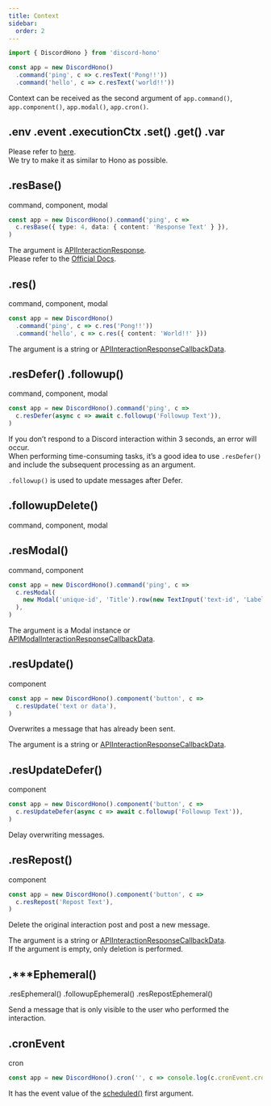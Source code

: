```yaml
---
title: Context
sidebar:
  order: 2
---
```


```ts /(?<=\s)c/
import { DiscordHono } from 'discord-hono'

const app = new DiscordHono()
  .command('ping', c => c.resText('Pong!!'))
  .command('hello', c => c.resText('world!!'))
```

Context can be received as the second argument of `app.command()`, `app.component()`, `app.modal()`, `app.cron()`.

## .env .event .executionCtx .set() .get() .var

Please refer to [here](https://hono.dev/api/context).  
We try to make it as similar to Hono as possible.

## .resBase()

command, component, modal

```ts "resBase"
const app = new DiscordHono().command('ping', c =>
  c.resBase({ type: 4, data: { content: 'Response Text' } }),
)
```

The argument is [APIInteractionResponse](https://discord-api-types.dev/api/next/discord-api-types-v10#APIInteractionResponse).  
Please refer to the [Official Docs](https://discord.com/developers/docs/interactions/receiving-and-responding#interaction-response-object-interaction-response-structure).

## .res()

command, component, modal

```ts "res"
const app = new DiscordHono()
  .command('ping', c => c.res('Pong!!'))
  .command('hello', c => c.res({ content: 'World!!' }))
```

The argument is a string or [APIInteractionResponseCallbackData](https://discord-api-types.dev/api/next/discord-api-types-v10#APIInteractionResponseCallbackData).

## .resDefer() .followup()

command, component, modal

```ts "resDefer" "followup"
const app = new DiscordHono().command('ping', c =>
  c.resDefer(async c => await c.followup('Followup Text')),
)
```

If you don’t respond to a Discord interaction within 3 seconds, an error will occur.  
When performing time-consuming tasks, it’s a good idea to use `.resDefer()` and include the subsequent processing as an argument.

`.followup()` is used to update messages after Defer.

## .followupDelete()

command, component, modal

## .resModal()

command, component

```ts "resModal"
const app = new DiscordHono().command('ping', c =>
  c.resModal(
    new Modal('unique-id', 'Title').row(new TextInput('text-id', 'Label')),
  ),
)
```

The argument is a Modal instance or [APIModalInteractionResponseCallbackData](https://discord-api-types.dev/api/next/discord-api-types-v10/interface/APIModalInteractionResponseCallbackData).

## .resUpdate()

component

```ts "resUpdate"
const app = new DiscordHono().component('button', c =>
  c.resUpdate('text or data'),
)
```

Overwrites a message that has already been sent.

The argument is a string or [APIInteractionResponseCallbackData](https://discord-api-types.dev/api/next/discord-api-types-v10#APIInteractionResponseCallbackData).

## .resUpdateDefer()

component

```ts "resUpdateDefer"
const app = new DiscordHono().component('button', c =>
  c.resUpdateDefer(async c => await c.followup('Followup Text')),
)
```

Delay overwriting messages.

## .resRepost()

component

```ts "resRepost"
const app = new DiscordHono().component('button', c =>
  c.resRepost('Repost Text'),
)
```

Delete the original interaction post and post a new message.

The argument is a string or [APIInteractionResponseCallbackData](https://discord-api-types.dev/api/next/discord-api-types-v10#APIInteractionResponseCallbackData).  
If the argument is empty, only deletion is performed.

## .\*\*\*Ephemeral()

.resEphemeral() .followupEphemeral() .resRepostEphemeral()

Send a message that is only visible to the user who performed the interaction.

## .cronEvent

cron

```ts "cronEvent"
const app = new DiscordHono().cron('', c => console.log(c.cronEvent.cron))
```

It has the event value of the [scheduled()](https://developers.cloudflare.com/workers/runtime-apis/handlers/scheduled/) first argument.
